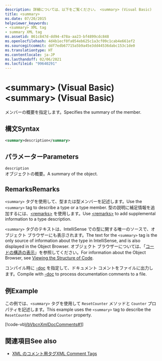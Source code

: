```yaml
---
description: 詳細については、以下をご覧ください。 <summary> (Visual Basic)
title: <summary>
ms.date: 07/20/2015
helpviewer_keywords:
- <summary> XML tag
- summary XML tag
ms.assetid: 861c847d-dd94-478a-aa23-bf4899cdc848
ms.openlocfilehash: 4d4b1ecf0fa054eb625c1a3cf09c1cab4e661ef2
ms.sourcegitcommit: ddf7edb67715a5b9a45e3dd44536dabc153c1de0
ms.translationtype: HT
ms.contentlocale: ja-JP
ms.lasthandoff: 02/06/2021
ms.locfileid: "99640291"
---
```

# <a name="summary-visual-basic"></a><span data-ttu-id="05711-103">\<summary> (Visual Basic)</span><span class="sxs-lookup"><span data-stu-id="05711-103">\<summary> (Visual Basic)</span></span>

<span data-ttu-id="05711-104">メンバーの概要を指定します。</span><span class="sxs-lookup"><span data-stu-id="05711-104">Specifies the summary of the member.</span></span>  
  
## <a name="syntax"></a><span data-ttu-id="05711-105">構文</span><span class="sxs-lookup"><span data-stu-id="05711-105">Syntax</span></span>  
  
```xml  
<summary>description</summary>  
```  
  
## <a name="parameters"></a><span data-ttu-id="05711-106">パラメーター</span><span class="sxs-lookup"><span data-stu-id="05711-106">Parameters</span></span>  

 `description`  
 <span data-ttu-id="05711-107">オブジェクトの概要。</span><span class="sxs-lookup"><span data-stu-id="05711-107">A summary of the object.</span></span>  
  
## <a name="remarks"></a><span data-ttu-id="05711-108">Remarks</span><span class="sxs-lookup"><span data-stu-id="05711-108">Remarks</span></span>  

 <span data-ttu-id="05711-109">`<summary>` タグを使用して、型または型メンバーを記述します。</span><span class="sxs-lookup"><span data-stu-id="05711-109">Use the `<summary>` tag to describe a type or a type member.</span></span> <span data-ttu-id="05711-110">型の説明に補足情報を追加するには、[\<remarks>](remarks.md) を使用します。</span><span class="sxs-lookup"><span data-stu-id="05711-110">Use [\<remarks>](remarks.md) to add supplemental information to a type description.</span></span>  
  
 <span data-ttu-id="05711-111">`<summary>` タグのテキストは、IntelliSense での型に関する唯一のソースで、オブジェクト ブラウザーにも表示されます。</span><span class="sxs-lookup"><span data-stu-id="05711-111">The text for the `<summary>` tag is the only source of information about the type in IntelliSense, and is also displayed in the Object Browser.</span></span> <span data-ttu-id="05711-112">オブジェクト ブラウザーについては、「[コードの構造の表示](/visualstudio/ide/viewing-the-structure-of-code)」を参照してください。</span><span class="sxs-lookup"><span data-stu-id="05711-112">For information about the Object Browser, see [Viewing the Structure of Code](/visualstudio/ide/viewing-the-structure-of-code).</span></span>  
  
 <span data-ttu-id="05711-113">コンパイル時に [-doc](../../reference/command-line-compiler/doc.md) を指定して、ドキュメント コメントをファイルに出力します。</span><span class="sxs-lookup"><span data-stu-id="05711-113">Compile with [-doc](../../reference/command-line-compiler/doc.md) to process documentation comments to a file.</span></span>  
  
## <a name="example"></a><span data-ttu-id="05711-114">例</span><span class="sxs-lookup"><span data-stu-id="05711-114">Example</span></span>  

 <span data-ttu-id="05711-115">この例では、`<summary>` タグを使用して `ResetCounter` メソッドと `Counter` プロパティを記述します。</span><span class="sxs-lookup"><span data-stu-id="05711-115">This example uses the `<summary>` tag to describe the `ResetCounter` method and `Counter` property.</span></span>  
  
 [!code-vb[VbVbcnXmlDocComments#1](~/samples/snippets/visualbasic/VS_Snippets_VBCSharp/VbVbcnXmlDocComments/VB/Class1.vb#1)]  
  
## <a name="see-also"></a><span data-ttu-id="05711-116">関連項目</span><span class="sxs-lookup"><span data-stu-id="05711-116">See also</span></span>

- [<span data-ttu-id="05711-117">XML のコメント用タグ</span><span class="sxs-lookup"><span data-stu-id="05711-117">XML Comment Tags</span></span>](index.md)
